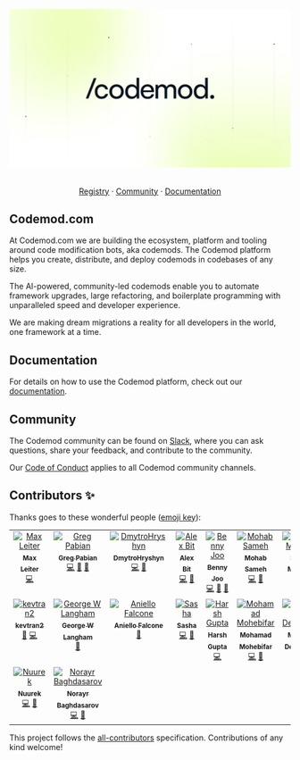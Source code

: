 <p align="center">
  <a href="https://codemod.com">
      <picture>
          <source media="(prefers-color-scheme: dark)" srcset="/apps/docs/images/intro/codemod-docs-hero-dark.jpg">
          <source media="(prefers-color-scheme: light)" srcset="/apps/docs/images/intro/codemod-docs-hero-light.jpg">
          <img alt="Codemod Registry Header" src="/apps/docs/images/intro/codemod-docs-hero-light.jpg"></picture>
  </a>

  <p align="center">
    <br />
    <a href="https://codemod.com/automations/">Registry</a>
    ·
    <a href="https://codemod.com/community">Community</a>
    ·
    <a href="https://docs.codemod.com">Documentation</a>
  </p>
</p>

## Codemod.com

At Codemod.com we are building the ecosystem, platform and tooling around code modification bots, aka codemods. The Codemod platform helps you create, distribute, and deploy codemods in codebases of any size.

The AI-powered, community-led codemods enable you to automate framework upgrades, large refactoring, and boilerplate programming with unparalleled speed and developer experience.

We are making dream migrations a reality for all developers in the world, one framework at a time.

## Documentation

For details on how to use the Codemod platform, check out our [documentation](https://go.codemod.com/docs).

## Community

The Codemod community can be found on [Slack](https://codemod.com/community), where you can ask questions, share your feedback, and contribute to the community.

Our [Code of Conduct](/CODE_OF_CONDUCT.md) applies to all Codemod community channels.


## Contributors ✨

Thanks goes to these wonderful people ([emoji key](https://allcontributors.org/docs/en/emoji-key)):

<!-- ALL-CONTRIBUTORS-LIST:START - Do not remove or modify this section -->
<!-- prettier-ignore-start -->
<!-- markdownlint-disable -->
<table>
  <tbody>
    <tr>
      <td align="center" valign="top" width="14.28%"><a href="https://maxleiter.com/"><img src="https://avatars.githubusercontent.com/u/8675906?v=4?s=100" width="100px;" alt="Max Leiter"/><br /><sub><b>Max Leiter</b></sub></a><br /><a href="https://github.com/codemod-com/codemod/commits?author=MaxLeiter" title="Code">💻</a></td>
      <td align="center" valign="top" width="14.28%"><a href="https://medium.com/@greg-pabian/"><img src="https://avatars.githubusercontent.com/u/35925521?v=4?s=100" width="100px;" alt="Greg Pabian"/><br /><sub><b>Greg Pabian</b></sub></a><br /><a href="https://github.com/codemod-com/codemod/commits?author=grzpab" title="Code">💻</a> <a href="https://github.com/codemod-com/codemod/issues?q=author%3Agrzpab" title="Bug reports">🐛</a> <a href="https://github.com/codemod-com/codemod/commits?author=grzpab" title="Documentation">📖</a></td>
      <td align="center" valign="top" width="14.28%"><a href="https://github.com/DmytroHryshyn"><img src="https://avatars.githubusercontent.com/u/125881252?v=4?s=100" width="100px;" alt="DmytroHryshyn"/><br /><sub><b>DmytroHryshyn</b></sub></a><br /><a href="https://github.com/codemod-com/codemod/commits?author=DmytroHryshyn" title="Code">💻</a> <a href="https://github.com/codemod-com/codemod/issues?q=author%3ADmytroHryshyn" title="Bug reports">🐛</a></td>
      <td align="center" valign="top" width="14.28%"><a href="https://github.com/alexbit-codemod/"><img src="https://avatars.githubusercontent.com/u/78109534?v=4?s=100" width="100px;" alt="Alex Bit"/><br /><sub><b>Alex Bit</b></sub></a><br /><a href="https://github.com/codemod-com/codemod/commits?author=alexbit-codemod" title="Code">💻</a> <a href="https://github.com/codemod-com/codemod/commits?author=alexbit-codemod" title="Documentation">📖</a></td>
      <td align="center" valign="top" width="14.28%"><a href="https://github.com/hbjORbj"><img src="https://avatars.githubusercontent.com/u/32841130?v=4?s=100" width="100px;" alt="Benny Joo"/><br /><sub><b>Benny Joo</b></sub></a><br /><a href="https://github.com/codemod-com/codemod/commits?author=hbjORbj" title="Code">💻</a> <a href="https://github.com/codemod-com/codemod/issues?q=author%3AhbjORbj" title="Bug reports">🐛</a> <a href="https://github.com/codemod-com/codemod/commits?author=hbjORbj" title="Documentation">📖</a></td>
      <td align="center" valign="top" width="14.28%"><a href="https://github.com/mohab-sameh"><img src="https://avatars.githubusercontent.com/u/37941642?v=4?s=100" width="100px;" alt="Mohab Sameh"/><br /><sub><b>Mohab Sameh</b></sub></a><br /><a href="https://github.com/codemod-com/codemod/commits?author=mohab-sameh" title="Code">💻</a> <a href="https://github.com/codemod-com/codemod/commits?author=mohab-sameh" title="Documentation">📖</a></td>
      <td align="center" valign="top" width="14.28%"><a href="https://zergus.github.io/"><img src="https://avatars.githubusercontent.com/u/5468045?v=4?s=100" width="100px;" alt="Serhii Melnyk"/><br /><sub><b>Serhii Melnyk</b></sub></a><br /><a href="#ideas-Zergus" title="Ideas, Planning, & Feedback">🤔</a></td>
    </tr>
    <tr>
      <td align="center" valign="top" width="14.28%"><a href="https://github.com/kevtran2"><img src="https://avatars.githubusercontent.com/u/44513934?v=4?s=100" width="100px;" alt="kevtran2"/><br /><sub><b>kevtran2</b></sub></a><br /><a href="https://github.com/codemod-com/codemod/commits?author=kevtran2" title="Documentation">📖</a> <a href="https://github.com/codemod-com/codemod/commits?author=kevtran2" title="Code">💻</a></td>
      <td align="center" valign="top" width="14.28%"><a href="https://georgewl.dev"><img src="https://avatars.githubusercontent.com/u/5931248?v=4?s=100" width="100px;" alt="George W Langham"/><br /><sub><b>George W Langham</b></sub></a><br /><a href="https://github.com/codemod-com/codemod/issues?q=author%3AGeorgeWL" title="Bug reports">🐛</a></td>
      <td align="center" valign="top" width="14.28%"><a href="https://github.com/AnielloFalcone"><img src="https://avatars.githubusercontent.com/u/16816912?v=4?s=100" width="100px;" alt="Aniello Falcone"/><br /><sub><b>Aniello Falcone</b></sub></a><br /><a href="https://github.com/codemod-com/codemod/issues?q=author%3AAnielloFalcone" title="Bug reports">🐛</a></td>
      <td align="center" valign="top" width="14.28%"><a href="http://r4zen.dev"><img src="https://avatars.githubusercontent.com/u/44036750?v=4?s=100" width="100px;" alt="Sasha"/><br /><sub><b>Sasha</b></sub></a><br /><a href="https://github.com/codemod-com/codemod/commits?author=r4zendev" title="Code">💻</a> <a href="https://github.com/codemod-com/codemod/issues?q=author%3Ar4zendev" title="Bug reports">🐛</a></td>
      <td align="center" valign="top" width="14.28%"><a href="https://www.linkedin.com/in/harshgupta749"><img src="https://avatars.githubusercontent.com/u/22460730?v=4?s=100" width="100px;" alt="Harsh Gupta"/><br /><sub><b>Harsh Gupta</b></sub></a><br /><a href="https://github.com/codemod-com/codemod/commits?author=Harsh24893" title="Code">💻</a></td>
      <td align="center" valign="top" width="14.28%"><a href="https://github.com/mohebifar"><img src="https://avatars.githubusercontent.com/u/6104558?v=4?s=100" width="100px;" alt="Mohamad Mohebifar"/><br /><sub><b>Mohamad Mohebifar</b></sub></a><br /><a href="https://github.com/codemod-com/codemod/commits?author=mohebifar" title="Code">💻</a> <a href="https://github.com/codemod-com/codemod/issues?q=author%3Amohebifar" title="Bug reports">🐛</a></td>
      <td align="center" valign="top" width="14.28%"><a href="http://demidoff.dev"><img src="https://avatars.githubusercontent.com/u/12803556?v=4?s=100" width="100px;" alt="Mikhail Demidoff"/><br /><sub><b>Mikhail Demidoff</b></sub></a><br /><a href="https://github.com/codemod-com/codemod/commits?author=mirai2k" title="Code">💻</a></td>
    </tr>
    <tr>
      <td align="center" valign="top" width="14.28%"><a href="https://github.com/Nuurek"><img src="https://avatars.githubusercontent.com/u/12049357?v=4?s=100" width="100px;" alt="Nuurek"/><br /><sub><b>Nuurek</b></sub></a><br /><a href="https://github.com/codemod-com/codemod/commits?author=Nuurek" title="Code">💻</a> <a href="https://github.com/codemod-com/codemod/issues?q=author%3ANuurek" title="Bug reports">🐛</a></td>
      <td align="center" valign="top" width="14.28%"><a href="https://github.com/Baghdasarov"><img src="https://avatars.githubusercontent.com/u/16937233?v=4?s=100" width="100px;" alt="Norayr Baghdasarov"/><br /><sub><b>Norayr Baghdasarov</b></sub></a><br /><a href="https://github.com/codemod-com/codemod/commits?author=Baghdasarov" title="Code">💻</a> <a href="https://github.com/codemod-com/codemod/issues?q=author%3ABaghdasarov" title="Bug reports">🐛</a></td>
    </tr>
  </tbody>
</table>

<!-- markdownlint-restore -->
<!-- prettier-ignore-end -->

<!-- ALL-CONTRIBUTORS-LIST:END -->

This project follows the [all-contributors](https://github.com/all-contributors/all-contributors) specification. Contributions of any kind welcome!
